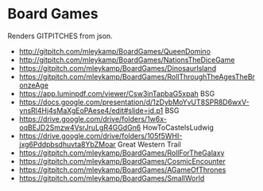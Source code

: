 # Board Games
Renders GITPITCHES from json.
- http://gitpitch.com/mleykamp/BoardGames/QueenDomino
- http://gitpitch.com/mleykamp/BoardGames/NationsTheDiceGame
- https://gitpitch.com/mleykamp/BoardGames/DinosaurIsland
- https://gitpitch.com/mleykamp/BoardGames/RollThroughTheAgesTheBronzeAge
- https://app.luminpdf.com/viewer/Csw3inTapbaG5xpah BSG
- https://docs.google.com/presentation/d/1zDybMoYvUT8SPR8D6wxV-ynsRl4Hj4sMaXgEoPAese4/edit#slide=id.p1 BSG
- https://drive.google.com/drive/folders/1w6x-oqBEJD2Smzw4VsrJruLgR4GGdGn6 HowToCastelsLudwig
- https://drive.google.com/drive/folders/105f5WHI-jxg6Pddpbsdhuvta8YbZMoar Great Western Trail
- https://gitpitch.com/mleykamp/BoardGames/RollForTheGalaxy
- https://gitpitch.com/mleykamp/BoardGames/CosmicEncounter
- https://gitpitch.com/mleykamp/BoardGames/AGameOfThrones
- https://gitpitch.com/mleykamp/BoardGames/SmallWorld
